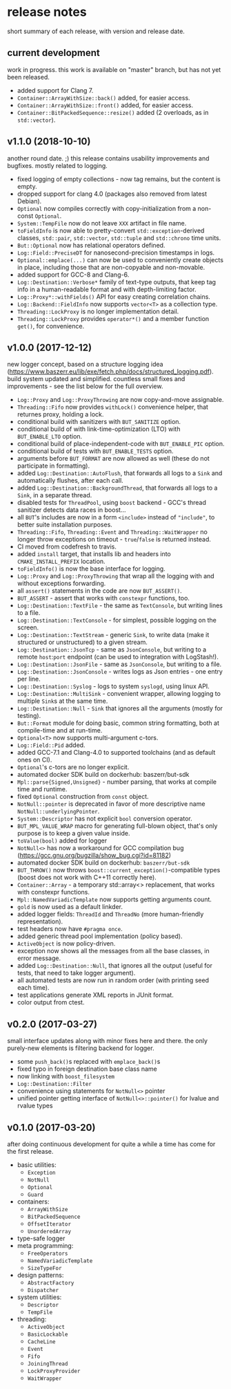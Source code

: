 # release notes

short summary of each release, with version and release date.

## current development
work in progress.
this work is available on "master" branch, but has not yet been released.

  * added support for Clang 7.
  * `Container::ArrayWithSize::back()` added, for easier access.
  * `Container::ArrayWithSize::front()` added, for easier access.
  * `Container::BitPackedSequence::resize()` added (2 overloads, as in `std::vector`).

## v1.1.0 (2018-10-10)
another round date. ;)
this release contains usability improvements and bugfixes.
mostly related to logging.

  * fixed logging of empty collections - now tag remains, but the content is empty.
  * dropped support for clang 4.0 (packages also removed from latest Debian).
  * `Optional` now compiles correctly with copy-initialization from a non-const `Optional`.
  * `System::TempFile` now do not leave `XXX` artifact in file name.
  * `toFieldInfo` is now able to pretty-convert `std::exception`-derived classes, `std::pair`, `std::vector`, `std::tuple` and `std::chrono` time units.
  * `But::Optional` now has relational operators defined.
  * `Log::Field::PreciseDT` for nanosecond-precision timestamps in logs.
  * `Optional::emplace(...)` can now be used to conveniently create objects in place, including those that are non-copyable and non-movable.
  * added support for GCC-8 and Clang-6.
  * `Log::Destination::Verbose*` family of text-type outputs, that keep tag info in a human-readable format and with depth-limiting factor.
  * `Log::Proxy*::withFields()` API for easy creating correlation chains.
  * `Log::Backend::FieldInfo` now supports `vector<T>` as a collection type.
  * `Threading::LockProxy` is no longer implementation detail.
  * `Threading::LockProxy` provides `operator*()` and a member function `get()`, for convenience.

## v1.0.0 (2017-12-12)
new logger concept, based on a structure logging idea (https://www.baszerr.eu/lib/exe/fetch.php/docs/structured_logging.pdf).
build system updated and simplified.
countless small fixes and improvements - see the list below for the full overview.

  * `Log::Proxy` and `Log::ProxyThrowing` are now copy-and-move assignable.
  * `Threading::Fifo` now provides `withLock()` convenience helper, that returnes proxy, holding a lock.
  * conditional build with sanitizers with `BUT_SANITIZE` option.
  * conditional build of with link-time-optimization (LTO) with `BUT_ENABLE_LTO` option.
  * conditional build of place-independent-code with `BUT_ENABLE_PIC` option.
  * conditional build of tests with `BUT_ENABLE_TESTS` option.
  * arguments before `BUT_FORMAT` are now allowed as well (these do not participate in formatting).
  * added `Log::Destination::AutoFlush`, that forwards all logs to a `Sink` and automatically flushes, after each call.
  * added `Log::Destination::BackgroundThread`, that forwards all logs to a `Sink`, in a separate thread.
  * disabled tests for `ThreadPool`, using `boost` backend - GCC's thread sanitizer detects data races in boost...
  * all `BUT`'s includes are now in a form `<include>` instead of `"include"`, to better suite installation purposes.
  * `Threading::Fifo`, `Threading::Event` and `Threading::WaitWrapper` no longer throw exceptions on timeout - `true`/`false` is returned instead.
  * CI moved from codefresh to travis.
  * added `install` target, that installs lib and headers into `CMAKE_INSTALL_PREFIX` location.
  * `toFieldInfo()` is now the base interface for logging.
  * `Log::Proxy` and `Log::ProxyThrowing` that wrap all the logging with and without exceptions forwarding.
  * all `assert()` statements in the code are now `BUT_ASSERT()`.
  * `BUT_ASSERT` - assert that works with `constexpr` functions, too.
  * `Log::Destination::TextFile` - the same as `TextConsole`, but writing lines to a file.
  * `Log::Destination::TextConsole` - for simplest, possible logging on the screen.
  * `Log::Destination::TextStream` - generic `Sink`, to write data (make it structured or unstructured) to a given stream.
  * `Log::Destination::JsonTcp` - same as `JsonConsole`, but writing to a remote `host`:`port` endpoint (can be used to integration with LogStash!).
  * `Log::Destination::JsonFile` - same as `JsonConsole`, but writing to a file.
  * `Log::Destination::JsonConsole` - writes logs as Json entries - one entry per line.
  * `Log::Destination::Syslog` - logs to system `syslogd`, using linux API.
  * `Log::Destination::MultiSink` - convenient wrapper, allowing logging to multiple `Sink`s at the same time.
  * `Log::Destination::Null` - `Sink` that ignores all the arguments (mostly for testing).
  * `But::Format` module for doing basic, common string formatting, both at compile-time and at run-time.
  * `Optional<T>` now supports multi-argument c-tors.
  * `Log::Field::Pid` added.
  * added GCC-7.1 and Clang-4.0 to supported toolchains (and as default ones on CI).
  * `Optional`'s c-tors are no longer explicit.
  * automated docker SDK build on dockerhub: baszerr/but-sdk
  * `Mpl::parse{Signed,Unsigned}` - number parsing, that works at compile time and runtime.
  * fixed `Optional` construction from `const` object.
  * `NotNull::pointer` is deprecated in favor of more descriptive name `NotNull::underlyingPointer`.
  * `System::Descriptor` has not explicit `bool` conversion operator.
  * `BUT_MPL_VALUE_WRAP` macro for generating full-blown object, that's only purpose is to keep a given value inside.
  * `toValue(bool)` added for logger
  * `NotNull<>` has now a workaround for GCC compilation bug (https://gcc.gnu.org/bugzilla/show_bug.cgi?id=81182)
  * automated docker SDK build on dockerhub: `baszerr/but-sdk`
  * `BUT_THROW()` now throws `boost::current_exception()`-compatible types (boost does not work with C++11 correctly here).
  * `Container::Array` - a temporary std::array<> replacement, that works with constexpr functions.
  * `Mpl::NamedVariadicTemplate` now supports getting arguments count.
  * `gold` is now used as a default linkder.
  * added logger fields: `ThreadId` and `ThreadNo` (more human-friendly representation).
  * test headers now have `#pragma once`.
  * added generic thread pool implementation (policy based).
  * `ActiveObject` is now policy-driven.
  * exception now shows all the messages from all the base classes, in error message.
  * added `Log::Destination::Null`, that ignores all the output (useful for tests, that need to take logger argument).
  * all automated tests are now run in random order (with printing seed each time).
  * test applications generate XML reports in JUnit format.
  * color output from ctest.

## v0.2.0 (2017-03-27)
small interface updates along with minor fixes here and there.
the only purely-new elements is filtering backend for logger.

 * some `push_back()`s replaced with `emplace_back()`s
 * fixed typo in foreign destination base class name
 * now linking with `boost_filesystem`
 * `Log::Destination::Filter`
 * convenience using statements for `NotNull<>` pointer
 * unified pointer getting interface of `NotNull<>::pointer()` for lvalue and rvalue types

## v0.1.0 (2017-03-20)
after doing continuous development for quite a while a time has come for the first release.

 * basic utilities:
   * `Exception`
   * `NotNull`
   * `Optional`
   * `Guard`
 * containers:
   * `ArrayWithSize`
   * `BitPackedSequence`
   * `OffsetIterator`
   * `UnorderedArray`
 * type-safe logger
 * meta programming:
   * `FreeOperators`
   * `NamedVariadicTemplate`
   * `SizeTypeFor`
 * design patterns:
   * `AbstractFactory`
   * `Dispatcher`
 * system utilities:
   * `Descriptor`
   * `TempFile`
 * threading:
   * `ActiveObject`
   * `BasicLockable`
   * `CacheLine`
   * `Event`
   * `Fifo`
   * `JoiningThread`
   * `LockProxyProvider`
   * `WaitWrapper`
